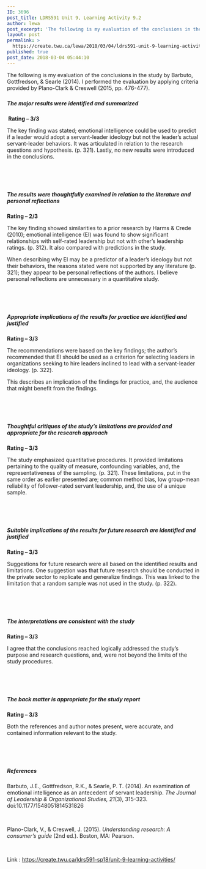 ```yaml
---
ID: 3696
post_title: LDRS591 Unit 9, Learning Activity 9.2
author: lewa
post_excerpt: 'The following is my evaluation of the conclusions in the study by Barbuto, Gottfredson, &amp; Searle (2014). I performed the evaluation by applying criteria provided by Plano-Clark &amp; Creswell (2015, pp. 476-477). The major results were identified and summarized &nbsp;Rating... <a href="https://create.twu.ca/lewa/2018/03/04/ldrs591-unit-9-learning-activity-9-2/"> Continue Reading &rarr;</a>'
layout: post
permalink: >
  https://create.twu.ca/lewa/2018/03/04/ldrs591-unit-9-learning-activity-9-2/
published: true
post_date: 2018-03-04 05:44:10
---
```

The following is my evaluation of the conclusions in the study by Barbuto, Gottfredson, &amp; Searle (2014). I performed the evaluation by applying criteria provided by Plano-Clark &amp; Creswell (2015, pp. 476-477).

<h5></h5>

<h5><strong>The major results were identified and summarized</strong></h5>

<strong> Rating – 3/3</strong>

The key finding was stated; emotional intelligence could be used to predict if a leader would adopt a servant-leader ideology but not the leader’s actual servant-leader behaviors. It was articulated in relation to the research questions and hypothesis. (p. 321). Lastly, no new results were introduced in the conclusions.

&nbsp;

<strong> </strong>

<h5><strong>The results were thoughtfully examined in relation to the literature and personal reflections </strong></h5>

<strong>Rating – 2/3</strong>

The key finding showed similarities to a prior research by Harms &amp; Crede (2010); emotional intelligence (EI) was found to show significant relationships with self-rated leadership but not with other’s leadership ratings. (p. 312). It also compared with predictions in the study.

When describing why EI may be a predictor of a leader’s ideology but not their behaviors, the reasons stated were not supported by any literature (p. 321); they appear to be personal reflections of the authors. I believe personal reflections are unnecessary in a quantitative study.

&nbsp;

&nbsp;

<h5><strong>Appropriate implications of the results for practice are identified and justified</strong></h5>

<strong>Rating – 3/3</strong>

The recommendations were based on the key findings; the author’s recommended that EI should be used as a criterion for selecting leaders in organizations seeking to hire leaders inclined to lead with a servant-leader ideology. (p. 322).

This describes an implication of the findings for practice, and, the audience that might benefit from the findings.

&nbsp;

&nbsp;

<h5><strong>Thoughtful critiques of the study’s limitations are provided and appropriate for the research approach</strong></h5>

<strong>Rating – 3/3</strong>

The study emphasized quantitative procedures. It provided limitations pertaining to the quality of measure, confounding variables, and, the representativeness of the sampling. (p. 321). These limitations, put in the same order as earlier presented are; common method bias, low group-mean reliability of follower-rated servant leadership, and, the use of a unique sample.

<strong> </strong><strong> </strong>

&nbsp;

<h5><strong>Suitable implications of the results for future research are identified and justified</strong></h5>

<strong>Rating – 3/3</strong>

Suggestions for future research were all based on the identified results and limitations. One suggestion was that future research should be conducted in the private sector to replicate and generalize findings. This was linked to the limitation that a random sample was not used in the study. (p. 322).

&nbsp;

&nbsp;

<h5><strong>The interpretations are consistent with the study</strong></h5>

<strong>Rating – 3/3</strong>

I agree that the conclusions reached logically addressed the study’s purpose and research questions, and, were not beyond the limits of the study procedures.

<strong> </strong><strong> </strong>

&nbsp;

<h5><strong>The back matter is appropriate for the study report</strong></h5>

<strong>Rating – 3/3</strong>

Both the references and author notes present, were accurate, and contained information relevant to the study.

<strong> </strong>

&nbsp;

<h5><strong>References</strong></h5>

Barbuto, J.E., Gottfredson, R.K., &amp; Searle, P. T. (2014). An examination of emotional intelligence as an antecedent of servant leadership. <em>The Journal of Leadership &amp; Organizational Studies, 21</em>(3), 315-323. doi:10.1177/1548051814531826

&nbsp;

Plano-Clark, V., &amp; Creswell, J. (2015). <em>Understanding research: A consumer’s guide</em> (2nd ed.). Boston, MA: Pearson.

&nbsp;

Link : https://create.twu.ca/ldrs591-sp18/unit-9-learning-activities/